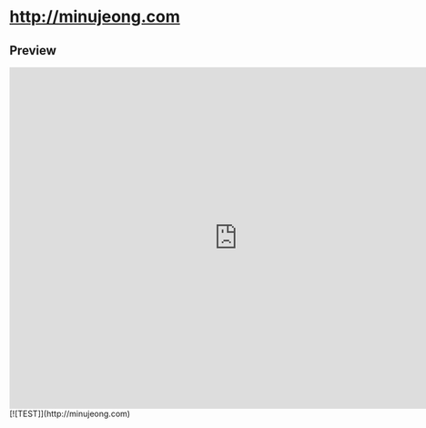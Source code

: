 # http://minujeong.com

## Preview ##

<iframe src="http://minujeong.com" frameborder="0" width="800" height="600" allowfullscreen></iframe>
[![TEST]](http://minujeong.com)
